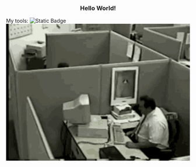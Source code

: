 <h3 align= "center"> Hello World! </h3>
My tools:
<img alt="Static Badge" src="https://img.shields.io/badge/py-python-lightblue?logo=python">


<img src="https://github.com/CaughtdlV/CaughtdlV/blob/main/fat.gif" alt="The Unlimited" width="600">
